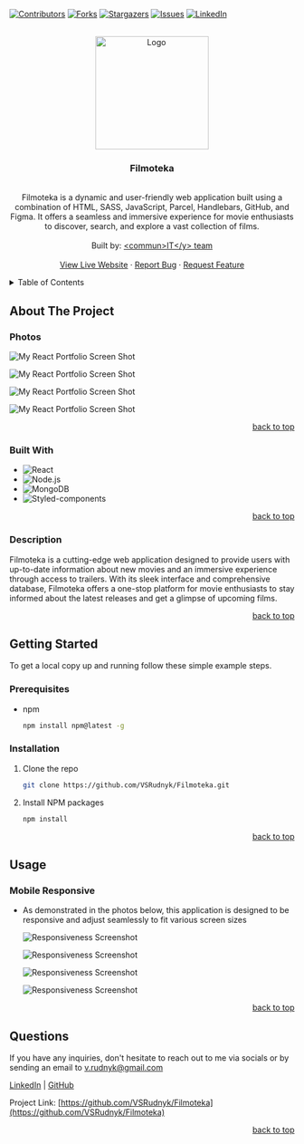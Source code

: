 <a name="readme-top"></a>

  <!-- PROJECT SHIELDS -->

[![Contributors][contributors-shield]][contributors-url] [![Forks][forks-shield]][forks-url]
[![Stargazers][stars-shield]][stars-url] [![Issues][issues-shield]][issues-url]
[![LinkedIn][linkedin-shield]][linkedin-url]

  <!-- PROJECT LOGO -->

  <br />
  <div align="center">
    <a href="https://github.com/VSRudnyk/Filmoteka">
      <img src="src/images/logo.svg" alt="Logo" width="200" height="200">
    </a>
    <h3 align="center">Filmoteka</h3>
    <p align="center">
    <br/>
Filmoteka is a dynamic and user-friendly web application built using a combination of HTML, SASS, JavaScript, Parcel, Handlebars, GitHub, and Figma. It offers a seamless and immersive experience for movie enthusiasts to discover, search, and explore a vast collection of films. <br/>
      <br/>
      Built by: <a href="https://github.com/VSRudnyk/Filmoteka/graphs/contributors">&lt;commun&gt;IT&lt;/y&gt; team</a>
      <br/>
      <br/>
      <a href="https://vsrudnyk.github.io/Filmoteka/">View Live Website</a>
      ·
      <a href="https://github.com/VSRudnyk/Filmoteka/issues">Report Bug</a>
      ·
      <a href="https://github.com/VSRudnyk/Filmoteka/issues">Request Feature</a>
    </p>
  </div>
  
  <!-- TABLE OF CONTENTS -->

  <details>
    <summary>Table of Contents</summary>
    <ol>
      <li>
        <a href="#about-the-project">About The Project</a>
        <ul>
          <li><a href="#photos">Photos</a></li>
          <li><a href="#built-with">Built With</a></li>
          <li><a href="#description">Description</a></li>
        </ul>
      </li>
      <li>
          <a href="#getting-started">Getting Started</a>
        <ul>
          <li><a href="#prerequisites">Prerequisites</a></li>
          <li><a href="#installation">Installation</a></li>
        </ul>
      </li>
      <li>
          <a href="#usage">Usage</a>
        <ul>
          <li><a href="#mobile-responsive">Mobile Responsive</a></li>
        </ul>
      </li>
      <li><a href="#questions">Questions</a></li>
    </ol>
  </details>
  
  <!-- ABOUT THE PROJECT -->
  
  ## About The Project
  
  ### Photos
  
![My React Portfolio Screen Shot][product-screenshot]

![My React Portfolio Screen Shot][product-screenshot2]

![My React Portfolio Screen Shot][product-screenshot3]

![My React Portfolio Screen Shot][product-screenshot4]

  <p align="right"><a href="#readme-top">back to top</a></p>
  
  ### Built With
  
  - ![React](https://img.shields.io/badge/React-20232A?style=for-the-badge&logo=React&logoColor=61DAFB&style=plastic)
  - ![Node.js](https://img.shields.io/badge/NODE.JS-91c63d?style=for-the-badge&logo=node.js&logoColor=white&style=plastic)
  - ![MongoDB](https://img.shields.io/badge/MongoDB-001e2b?style=for-the-badge&logo=mongodb&logoColor=00ed64&style=plastic)
  - ![Styled-components](https://img.shields.io/badge/styled%20components-001e2b?style=for-the-badge&logo=styledcomponents&logoColor=ffffff&style=plastic)

  <p align="right"><a href="#readme-top">back to top</a></p>
  
  ### Description
  
Filmoteka is a cutting-edge web application designed to provide users with up-to-date information about new movies and an immersive experience through access to trailers. With its sleek interface and comprehensive database, Filmoteka offers a one-stop platform for movie enthusiasts to stay informed about the latest releases and get a glimpse of upcoming films.
  
  <p align="right"><a href="#readme-top">back to top</a></p>

<!-- GETTING STARTED -->

## Getting Started

To get a local copy up and running follow these simple example steps.

### Prerequisites

- npm
  ```sh
  npm install npm@latest -g
  ```

### Installation

1. Clone the repo
   ```sh
   git clone https://github.com/VSRudnyk/Filmoteka.git
   ```
2. Install NPM packages
   ```sh
   npm install
   ```

  <p align="right"><a href="#readme-top">back to top</a></p>
  
  <!-- USAGE EXAMPLES -->
  
  ## Usage  
  ### Mobile Responsive
  
  - As demonstrated in the photos below, this application is designed to be responsive and adjust seamlessly to fit various screen sizes
  
    ![Responsiveness Screenshot][responsive-screenshot]
    
    ![Responsiveness Screenshot][responsive-screenshot2]

    ![Responsiveness Screenshot][responsive-screenshot3]

    ![Responsiveness Screenshot][responsive-screenshot4]

  <p align="right"><a href="#readme-top">back to top</a></p>
  
  
<!-- QUESTIONS -->
  
## Questions

If you have any inquiries, don't hesitate to reach out to me via socials or by sending an email to
<a href="mailto:v.rudnyk@gmail.com">v.rudnyk@gmail.com</a>

<a href="https://www.linkedin.com/in/vladimir-rudnyk">LinkedIn</a> |
<a href="https://github.com/VSRudnyk/">GitHub</a>

Project Link: [https://github.com/VSRudnyk/Filmoteka](https://github.com/VSRudnyk/Filmoteka)

  <p align="right"><a href="#readme-top">back to top</a></p>
  
  <!-- MARKDOWN LINKS & IMAGES -->

[contributors-shield]:
  https://img.shields.io/github/contributors/VSRudnyk/Filmoteka.svg?style=for-the-badge
[contributors-url]: https://github.com/VSRudnyk/Filmoteka/graphs/contributors
[forks-shield]: https://img.shields.io/github/forks/VSRudnyk/Filmoteka.svg?style=for-the-badge
[forks-url]: https://github.com/VSRudnyk/Filmoteka/network/members
[stars-shield]: https://img.shields.io/github/stars/VSRudnyk/Filmoteka.svg?style=for-the-badge
[stars-url]: https://github.com/VSRudnyk/Filmoteka/stargazers
[issues-shield]: https://img.shields.io/github/issues/VSRudnyk/Filmoteka.svg?style=for-the-badge
[issues-url]: https://github.com/VSRudnyk/Filmoteka/issues
[linkedin-shield]:
  https://img.shields.io/badge/-LinkedIn-black.svg?style=for-the-badge&logo=linkedin&colorB=555
[linkedin-url]: https://www.linkedin.com/in/vladimir-rudnyk

  <!-- UPDATE PLACEHOLDER IMAGES HERE -->

[product-screenshot]: src/images/screenshot.png
[product-screenshot2]: src/images/screenshot2.png
[product-screenshot3]: src/images/screenshot3.png
[product-screenshot4]: src/images/screenshot4.png
[responsive-screenshot]: src/images/mobile-screenshot.png
[responsive-screenshot2]: src/images/mobile-screenshot2.png
[responsive-screenshot3]: src/images/mobile-screenshot3.png
[responsive-screenshot4]: src/images/mobile-screenshot4.png
